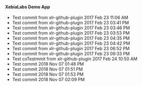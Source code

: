 #### XebiaLabs Demo App ####
* Test commit from xlr-github-plugin 2017 Feb 23 11:06 AM
* Test commit from xlr-github-plugin 2017 Feb 23 03:41 PM
* Test commit from xlr-github-plugin 2017 Feb 23 03:46 PM
* Test commit from xlr-github-plugin 2017 Feb 23 03:53 PM
* Test commit from xlr-github-plugin 2017 Feb 23 04:35 PM
* Test commit from xlr-github-plugin 2017 Feb 23 04:42 PM
* Test commit from xlr-github-plugin 2017 Feb 23 06:52 PM
* Test commit from xlr-github-plugin 2017 Feb 23 09:33 PM
* Test coTestmmit from xlr-github-plugin 2017 Feb 24 10:50 AM
* Test commit 2018 Nov 07 01:48 PM
* Test commit 2018 Nov 07 01:51 PM
* Test commit 2018 Nov 07 01:53 PM
* Test commit 2018 Nov 07 02:09 PM
